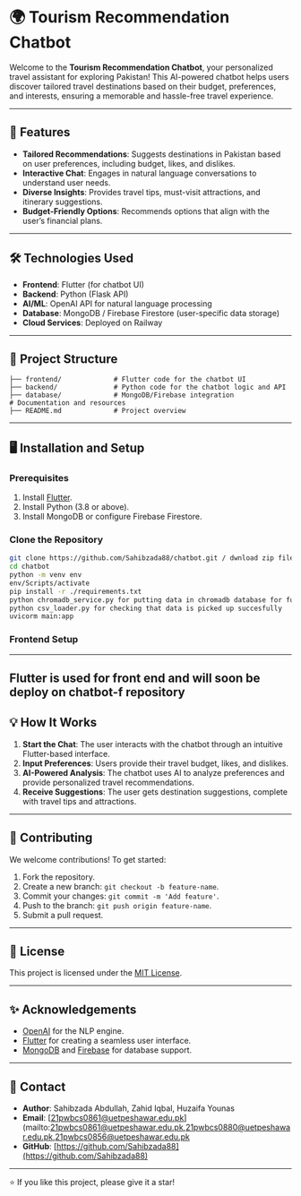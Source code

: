 # 🌍 Tourism Recommendation Chatbot

Welcome to the **Tourism Recommendation Chatbot**, your personalized travel assistant for exploring Pakistan! This AI-powered chatbot helps users discover tailored travel destinations based on their budget, preferences, and interests, ensuring a memorable and hassle-free travel experience.

---

## 🚀 Features

- **Tailored Recommendations**: Suggests destinations in Pakistan based on user preferences, including budget, likes, and dislikes.
- **Interactive Chat**: Engages in natural language conversations to understand user needs.
- **Diverse Insights**: Provides travel tips, must-visit attractions, and itinerary suggestions.
- **Budget-Friendly Options**: Recommends options that align with the user’s financial plans.

---

## 🛠️ Technologies Used

- **Frontend**: Flutter (for chatbot UI)
- **Backend**: Python (Flask API)
- **AI/ML**: OpenAI API for natural language processing
- **Database**: MongoDB / Firebase Firestore (user-specific data storage)
- **Cloud Services**: Deployed on Railway

---

## 📂 Project Structure

```
├── frontend/             # Flutter code for the chatbot UI
├── backend/              # Python code for the chatbot logic and API
├── database/             # MongoDB/Firebase integration                # Documentation and resources
├── README.md             # Project overview
```

---

## 🖥️ Installation and Setup

### Prerequisites

1. Install [Flutter](https://flutter.dev/docs/get-started/install).
2. Install Python (3.8 or above).
3. Install MongoDB or configure Firebase Firestore.

### Clone the Repository

```bash
git clone https://github.com/Sahibzada88/chatbot.git / dwnload zip file
cd chatbot
python -m venv env
env/Scripts/activate
pip install -r ./requirements.txt
python chromadb_service.py for putting data in chromadb database for further use
python csv_loader.py for checking that data is picked up succesfully
uvicorm main:app
```



### Frontend Setup
---
Flutter is used for front end and will soon be deploy on chatbot-f repository
---

## 💡 How It Works

1. **Start the Chat**: The user interacts with the chatbot through an intuitive Flutter-based interface.
2. **Input Preferences**: Users provide their travel budget, likes, and dislikes.
3. **AI-Powered Analysis**: The chatbot uses AI to analyze preferences and provide personalized travel recommendations.
4. **Receive Suggestions**: The user gets destination suggestions, complete with travel tips and attractions.

---


## 🤝 Contributing

We welcome contributions! To get started:

1. Fork the repository.
2. Create a new branch: `git checkout -b feature-name`.
3. Commit your changes: `git commit -m 'Add feature'`.
4. Push to the branch: `git push origin feature-name`.
5. Submit a pull request.

---

## 📄 License

This project is licensed under the [MIT License](LICENSE).

---

## ✨ Acknowledgements

- [OpenAI](https://openai.com/) for the NLP engine.
- [Flutter](https://flutter.dev/) for creating a seamless user interface.
- [MongoDB](https://www.mongodb.com/) and [Firebase](https://firebase.google.com/) for database support.

---

## 📧 Contact

- **Author**: Sahibzada Abdullah, Zahid Iqbal, Huzaifa Younas
- **Email**: [21pwbcs0861@uetpeshawar.edu.pk](mailto:21pwbcs0861@uetpeshawar.edu.pk,[21pwbcs0880@uetpeshawar.edu.pk](mailto:21pwbcs0880@uetpeshawar.edu.pk),[21pwbcs0856@uetpeshawar.edu.pk](mailto:21pwbcs0856@uetpeshawar.edu.pk)
- **GitHub**: [https://github.com/Sahibzada88](https://github.com/Sahibzada88)

---

⭐️ If you like this project, please give it a star!
